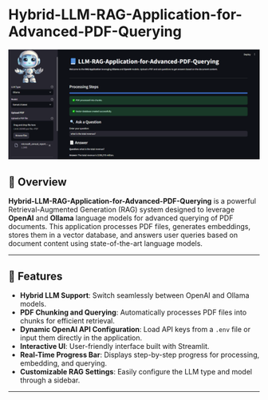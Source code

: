 # Hybrid-LLM-RAG-Application-for-Advanced-PDF-Querying

![RAG Application UI](RAG_Application.png)

## 📘 Overview

**Hybrid-LLM-RAG-Application-for-Advanced-PDF-Querying** is a powerful Retrieval-Augmented Generation (RAG) system designed to leverage **OpenAI** and **Ollama** language models for advanced querying of PDF documents. This application processes PDF files, generates embeddings, stores them in a vector database, and answers user queries based on document content using state-of-the-art language models.

---

## 🚀 Features

- **Hybrid LLM Support**: Switch seamlessly between OpenAI and Ollama models.
- **PDF Chunking and Querying**: Automatically processes PDF files into chunks for efficient retrieval.
- **Dynamic OpenAI API Configuration**: Load API keys from a `.env` file or input them directly in the application.
- **Interactive UI**: User-friendly interface built with Streamlit.
- **Real-Time Progress Bar**: Displays step-by-step progress for processing, embedding, and querying.
- **Customizable RAG Settings**: Easily configure the LLM type and model through a sidebar.

---